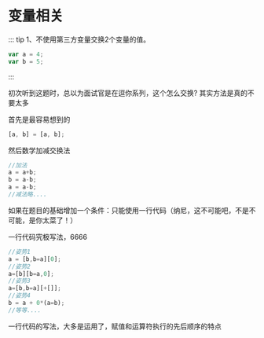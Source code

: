 # 变量相关

::: tip 
1、不使用第三方变量交换2个变量的值。
``` js
var a = 4;
var b = 5;
```
:::

初次听到这题时，总以为面试官是在逗你系列，这个怎么交换?
其实方法是真的不要太多

首先是最容易想到的
``` js
[a, b] = [a, b];
```

然后数学加减交换法
``` js
//加法
a = a+b;
b = a-b;
a = a-b;
//减法略....
```

如果在题目的基础增加一个条件：只能使用一行代码（纳尼，这不可能吧，不是不可能，是你太菜了！）

一行代码究极写法，6666
``` js
//姿势1
a = [b,b=a][0];
//姿势2
a=[b][b=a,0];
//姿势3
a=[b,b=a][+[]];
//姿势4
b = a + 0*(a=b);
//等等....
```
一行代码的写法，大多是运用了，赋值和运算符执行的先后顺序的特点